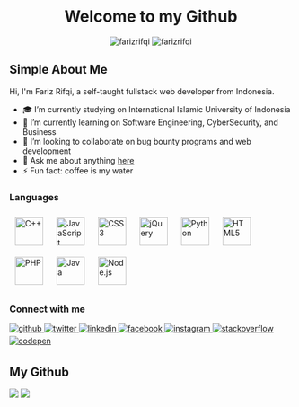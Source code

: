 <h1 align="center">Welcome to my Github</h1>

<p align="center">
  <img src="https://komarev.com/ghpvc/?username=farizrifqi&label=Profile%20views&color=0e75b6&style=flat" alt="farizrifqi" />
  <img src="https://visitor-badge.glitch.me/badge?page_id=farizrifqi.farizrifqi" alt="farizrifqi" />
</p>

## Simple About Me

Hi, I'm Fariz Rifqi, a self-taught fullstack web developer from Indonesia.

- 🎓 I’m currently studying on International Islamic University of Indonesia
- 🌱 I’m currently learning on Software Engineering, CyberSecurity, and Business
- 👯 I’m looking to collaborate on bug bounty programs and web development
- 💬 Ask me about anything <a href="https://github.com/farizrifqi/farizrifqi/issues" target="_blank">here</a>
- ⚡ Fun fact: coffee is my water

### Languages  
<img style="margin: 10px" src="https://profilinator.rishav.dev/skills-assets/cplusplus-original.svg" alt="C++" height="50" /> <img style="margin: 10px" src="https://profilinator.rishav.dev/skills-assets/javascript-original.svg" alt="JavaScript" height="50" /> <img style="margin: 10px" src="https://profilinator.rishav.dev/skills-assets/css3-original-wordmark.svg" alt="CSS3" height="50" /> <img style="margin: 10px" src="https://profilinator.rishav.dev/skills-assets/jquery.png" alt="jQuery" height="50" /> <img style="margin: 10px" src="https://profilinator.rishav.dev/skills-assets/python-original.svg" alt="Python" height="50" /> <img style="margin: 10px" src="https://profilinator.rishav.dev/skills-assets/html5-original-wordmark.svg" alt="HTML5" height="50" /> <img style="margin: 10px" src="https://profilinator.rishav.dev/skills-assets/php-original.svg" alt="PHP" height="50" /> <img style="margin: 10px" src="https://profilinator.rishav.dev/skills-assets/java-original-wordmark.svg" alt="Java" height="50" /> <img style="margin: 10px" src="https://profilinator.rishav.dev/skills-assets/nodejs-original-wordmark.svg" alt="Node.js" height="50" />  

### Connect with me
<p align="left">
<a href="https://github.com/farizrifqi" target="_blank">
<img src=https://img.shields.io/badge/github-%2324292e.svg?&style=for-the-badge&logo=github&logoColor=white alt=github style="margin-bottom: 5px;" />
</a>
<a href="https://twitter.com/makhluksuperior" target="_blank">
<img src=https://img.shields.io/badge/twitter-%2300acee.svg?&style=for-the-badge&logo=twitter&logoColor=white alt=twitter style="margin-bottom: 5px;" />
</a>
<a href="https://linkedin.com/in/fariz-rifqi-73338a187" target="_blank">
<img src=https://img.shields.io/badge/linkedin-%231E77B5.svg?&style=for-the-badge&logo=linkedin&logoColor=white alt=linkedin style="margin-bottom: 5px;" />
</a>
<a href="https://www.facebook.com/farizrifqi26" target="_blank">
<img src=https://img.shields.io/badge/facebook-%232E87FB.svg?&style=for-the-badge&logo=facebook&logoColor=white alt=facebook style="margin-bottom: 5px;" />
</a>
<a href="https://instagram.com/frz.ra" target="_blank">
<img src=https://img.shields.io/badge/instagram-%23000000.svg?&style=for-the-badge&logo=instagram&logoColor=white alt=instagram style="margin-bottom: 5px;" />
</a>
<a href="https://stackoverflow.com/users/13524659" target="_blank">
<img src=https://img.shields.io/badge/stackoverflow-%23F28032.svg?&style=for-the-badge&logo=stackoverflow&logoColor=white alt=stackoverflow style="margin-bottom: 5px;" />
</a>
<a href="https://codepen.com/farizrifqi" target="_blank">
<img src=https://img.shields.io/badge/codepen-%23131417.svg?&style=for-the-badge&logo=codepen&logoColor=white alt=codepen style="margin-bottom: 5px;" />
</a>  
</p>

## My Github

<img src="https://github-readme-stats.vercel.app/api?username=farizrifqi&show_icons=true&theme=dracula&hide=contribs&count_private=true&disable_animations=false&hide_border=true&line_height=24"/> <img src="https://github-readme-stats.vercel.app/api/top-langs/?username=farizrifqi&hide_border=true&layout=compact&theme=dracula&card_width=374"/>

